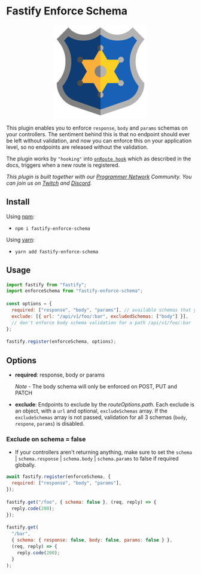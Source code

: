 # Fastify Enforce Schema

<p align="center">
  <img width="250" src="./assets/images/badge.png">
</p>

This plugin enables you to enforce `response`, `body` and `params` schemas on your controllers. The sentiment behind this is that no endpoint should ever be left without validation, and now you can enforce this on your application level, so no endpoints are released without the validation.

The plugin works by `"hooking"` into [`onRoute hook`](https://www.fastify.io/docs/latest/Reference/Hooks/#onroute) which as described in the docs, triggers when a new route is registered.

_This plugin is built together with our [Programmer Network](https://programmer.network/) Community. You can join us on [Twitch](https://twitch.tv/programmer_network) and [Discord](https://discord.gg/ysnpXnY7ba)._

## Install

Using [npm](https://nodejs.org/en/):

- `npm i fastify-enforce-schema`

Using [yarn](https://yarnpkg.com/):

- `yarn add fastify-enforce-schema`

## Usage

```js
import fastify from "fastify";
import enforceSchema from "fastify-enforce-schema";

const options = {
  required: ["response", "body", "params"], // available schemas that you'd want to enforce
  exclude: [{ url: "/api/v1/foo/:bar", excludedSchemas: ["body"] }],
  // don't enforce body schema validation for a path /api/v1/foo/:bar
};

fastify.register(enforceSchema, options);
```

## Options

- **required**: response, body or params

  _Note_ - The body schema will only be enforced on POST, PUT and PATCH

- **exclude**: Endpoints to exclude by the _routeOptions.path_. Each exclude is an object, with a `url` and optional, `excludeSchemas` array. If the `excludeSchemas` array is not passed, validation for all 3 schemas (`body`, `respone`, `params`) is disabled.

### **Exclude on schema = false**

- If your controllers aren't returning anything, make sure to set the `schema` | `schema.response` | `schema.body` | `schema.params` to false if required globally.

```js
await fastify.register(enforceSchema, {
  required: ["response", "body", "params"],
});

fastify.get("/foo", { schema: false }, (req, reply) => {
  reply.code(200);
});

fastify.get(
  "/bar",
  { schema: { response: false, body: false, params: false } },
  (req, reply) => {
    reply.code(200);
  }
);
```

